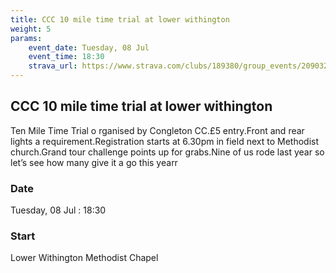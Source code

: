 ```yaml
---
title: CCC 10 mile time trial at lower withington
weight: 5
params:
    event_date: Tuesday, 08 Jul
    event_time: 18:30
    strava_url: https://www.strava.com/clubs/189380/group_events/2090320
---
```


## CCC 10 mile time trial at lower withington 

Ten Mile Time Trial o rganised by Congleton CC.£5 entry.Front and rear lights a requirement.Registration starts at 6.30pm in field next to Methodist church.Grand tour challenge points up for grabs.Nine of us rode last year so let’s see how many give it a go this yearr

### Date

Tuesday, 08 Jul : 18:30

### Start

Lower Withington Methodist Chapel


